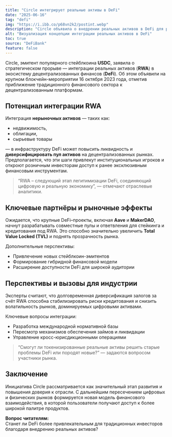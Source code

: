 ```yaml
---
title: "Circle интегрирует реальные активы в DeFi"
date: "2025-06-16"
tag: "defi"
img: "https://i.ibb.co/p68vn2k2/postint.webp"
description: "Circle объявила о внедрении реальных активов в DeFi для расширения рынка"
alt: "Визуализация концепции интеграции реальных активов в DeFi"
toc: true
source: "DeFiBank"
feature: false
---
```


Circle, эмитент популярного стейблкоина **USDC**, заявила о стратегическом прорыве — интеграции реальных активов (**RWA**) в экосистему децентрализованных финансов (**DeFi**). Об этом объявили на крупном блокчейн-мероприятии 16 октября 2023 года, отметив приближение традиционного финансового сектора к децентрализованным платформам.

## Потенциал интеграции RWA

Интеграция **нерыночных активов** — таких как:

- недвижимость,
- облигации,
- сырьевые товары

— в инфраструктуру DeFi может повысить ликвидность и **диверсифицировать пул активов** на децентрализованных рынках. Предполагается, что эти шаги привлекут институциональных игроков и откроют розничным инвесторам доступ к ранее эксклюзивным финансовым инструментам.

> “RWA – следующий этап легитимизации DeFi, соединяющий цифровую и реальную экономику”, — отмечают отраслевые аналитики.

## Ключевые партнёры и рыночные эффекты

Ожидается, что крупные DeFi–проекты, включая **Aave** и **MakerDAO**, начнут разрабатывать совместные пулы и ответвления для стейкинга и кредитования под RWA. Это способно значительно увеличить **Total Value Locked (TVL)** и поднять прозрачность рынка.

Дополнительные перспективы:

- Привлечение новых стейблкоин-эмитентов
- Формирование гибридной финансовой модели
- Расширение доступности DeFi для широкой аудитории

## Перспективы и вызовы для индустрии

Эксперты считают, что долговременная диверсификация залогов за счёт RWA способна стабилизировать риски кредитования и снизить волатильность рынков, доминируемых цифровыми активами.

Ключевые вопросы интеграции:

- Разработка международной нормативной базы
- Пересмотр механизмов обеспечения займов и ликвидации
- Управление кросс-юрисдикционными операциями

> “Смогут ли токенизированные реальные активы решить старые проблемы DeFi или породят новые?” — задаются вопросом участники рынка.

## Заключение

Инициатива Circle рассматривается как значительный этап развития и повышения доверия к отрасли. С дальнейшим пересечением цифровых и физических рынков формируется новая модель финансового взаимодействия, в которой пользователи получают доступ к более широкой палитре продуктов.

**Вопрос читателям:**  
Станет ли DeFi более привлекательным для традиционных инвесторов благодаря внедрению реальных активов?